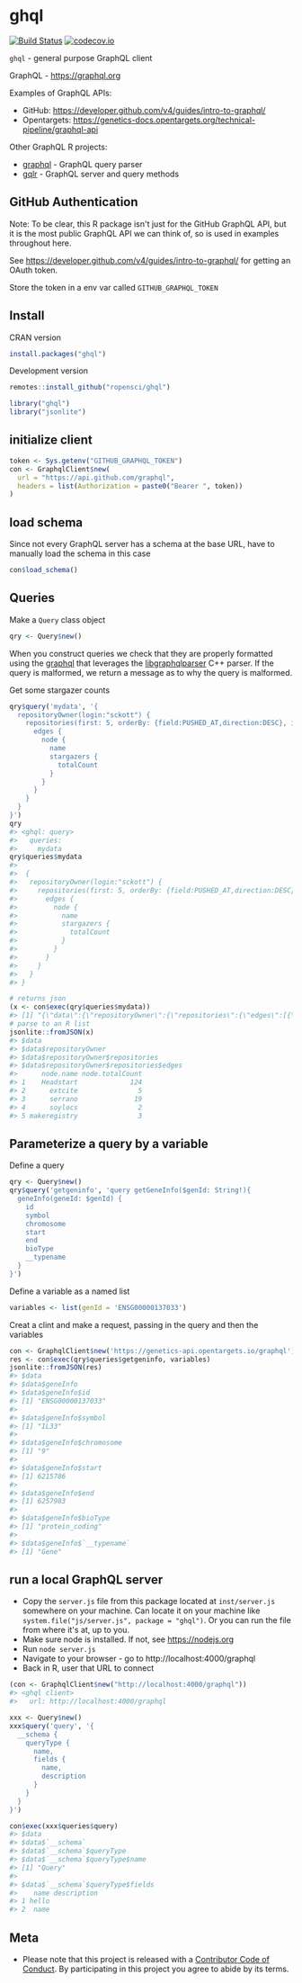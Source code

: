 ghql
====



[![Build Status](https://travis-ci.org/ropensci/ghql.svg?branch=master)](https://travis-ci.org/ropensci/ghql)
[![codecov.io](https://codecov.io/github/ropensci/ghql/coverage.svg?branch=master)](https://codecov.io/github/ropensci/ghql?branch=master)

`ghql` - general purpose GraphQL client

GraphQL - <https://graphql.org>

Examples of GraphQL APIs:

* GitHub: https://developer.github.com/v4/guides/intro-to-graphql/
* Opentargets: https://genetics-docs.opentargets.org/technical-pipeline/graphql-api

Other GraphQL R projects:

* [graphql][] - GraphQL query parser
* [gqlr][] - GraphQL server and query methods

## GitHub Authentication

Note: To be clear, this R package isn't just for the GitHub GraphQL API, but it
is the most public GraphQL API we can think of, so is used in examples
throughout here.

See https://developer.github.com/v4/guides/intro-to-graphql/ for getting an OAuth token.

Store the token in a env var called `GITHUB_GRAPHQL_TOKEN`

## Install

CRAN version


```r
install.packages("ghql")
```

Development version


```r
remotes::install_github("ropensci/ghql")
```


```r
library("ghql")
library("jsonlite")
```

## initialize client


```r
token <- Sys.getenv("GITHUB_GRAPHQL_TOKEN")
con <- GraphqlClient$new(
  url = "https://api.github.com/graphql",
  headers = list(Authorization = paste0("Bearer ", token))
)
```

## load schema

Since not every GraphQL server has a schema at the base URL, have to manually
load the schema in this case


```r
con$load_schema()
```


## Queries

Make a `Query` class object


```r
qry <- Query$new()
```

When you construct queries we check that they are properly formatted using the 
[graphql][] that leverages the [libgraphqlparser][] C++ parser. If the query
is malformed, we return a message as to why the query is malformed.

Get some stargazer counts


```r
qry$query('mydata', '{
  repositoryOwner(login:"sckott") {
    repositories(first: 5, orderBy: {field:PUSHED_AT,direction:DESC}, isFork:false) {
      edges {
        node {
          name
          stargazers {
            totalCount
          }
        }
      }
    }
  }
}')
qry
#> <ghql: query>
#>   queries:
#>     mydata
qry$queries$mydata
#>  
#>  {
#>   repositoryOwner(login:"sckott") {
#>     repositories(first: 5, orderBy: {field:PUSHED_AT,direction:DESC}, isFork:false) {
#>       edges {
#>         node {
#>           name
#>           stargazers {
#>             totalCount
#>           }
#>         }
#>       }
#>     }
#>   }
#> }
```


```r
# returns json
(x <- con$exec(qry$queries$mydata))
#> [1] "{\"data\":{\"repositoryOwner\":{\"repositories\":{\"edges\":[{\"node\":{\"name\":\"Headstart\",\"stargazers\":{\"totalCount\":124}}},{\"node\":{\"name\":\"extcite\",\"stargazers\":{\"totalCount\":5}}},{\"node\":{\"name\":\"serrano\",\"stargazers\":{\"totalCount\":19}}},{\"node\":{\"name\":\"soylocs\",\"stargazers\":{\"totalCount\":2}}},{\"node\":{\"name\":\"makeregistry\",\"stargazers\":{\"totalCount\":3}}}]}}}}\n"
# parse to an R list
jsonlite::fromJSON(x)
#> $data
#> $data$repositoryOwner
#> $data$repositoryOwner$repositories
#> $data$repositoryOwner$repositories$edges
#>      node.name node.totalCount
#> 1    Headstart             124
#> 2      extcite               5
#> 3      serrano              19
#> 4      soylocs               2
#> 5 makeregistry               3
```

## Parameterize a query by a variable

Define a query


```r
qry <- Query$new()
qry$query('getgeninfo', 'query getGeneInfo($genId: String!){
  geneInfo(geneId: $genId) {
    id
    symbol
    chromosome
    start
    end
    bioType
    __typename
  }
}')
```

Define a variable as a named list


```r
variables <- list(genId = 'ENSG00000137033')
```

Creat a clint and make a request, passing in the query and then the variables


```r
con <- GraphqlClient$new('https://genetics-api.opentargets.io/graphql')
res <- con$exec(qry$queries$getgeninfo, variables)
jsonlite::fromJSON(res)
#> $data
#> $data$geneInfo
#> $data$geneInfo$id
#> [1] "ENSG00000137033"
#> 
#> $data$geneInfo$symbol
#> [1] "IL33"
#> 
#> $data$geneInfo$chromosome
#> [1] "9"
#> 
#> $data$geneInfo$start
#> [1] 6215786
#> 
#> $data$geneInfo$end
#> [1] 6257983
#> 
#> $data$geneInfo$bioType
#> [1] "protein_coding"
#> 
#> $data$geneInfo$`__typename`
#> [1] "Gene"
```

## run a local GraphQL server

* Copy the `server.js` file from this package located at `inst/server.js` somewhere on your machine. Can locate it on your machine like `system.file("js/server.js", package = "ghql")`. Or you can run the file from where it's at, up to you.
* Make sure node is installed. If not, see <https://nodejs.org>
* Run `node server.js`
* Navigate to your browser - go to http://localhost:4000/graphql
* Back in R, user that URL to connect


```r
(con <- GraphqlClient$new("http://localhost:4000/graphql"))
#> <ghql client>
#>   url: http://localhost:4000/graphql
```


```r
xxx <- Query$new()
xxx$query('query', '{
  __schema {
    queryType {
      name, 
      fields {
        name,
        description
      }
    }
  }
}')
```



```r
con$exec(xxx$queries$query)
#> $data
#> $data$`__schema`
#> $data$`__schema`$queryType
#> $data$`__schema`$queryType$name
#> [1] "Query"
#> 
#> $data$`__schema`$queryType$fields
#>    name description
#> 1 hello            
#> 2  name 
```

## Meta

* Please note that this project is released with a [Contributor Code of Conduct][coc]. By participating in this project you agree to abide by its terms.

[gqlr]: https://github.com/schloerke/gqlr
[graphql]: https://github.com/ropensci/graphql
[libgraphqlparser]: https://github.com/graphql/libgraphqlparser
[coc]: https://github.com/ropensci/ghql/blob/master/CODE_OF_CONDUCT.md
